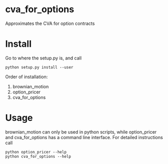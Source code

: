 # cva_for_options
Approximates the CVA for option contracts

# Install

Go to where the setup.py is, and call

    python setup.py install --user
    
Order of installation:

1. brownian_motion
2. option_pricer
3. cva_for_options

# Usage

brownian_motion can only be used in python scripts, while option_pricer and cva_for_options has a command line interface. For detailed instructions call

    python option_pricer --help
    python cva_for_options --help
